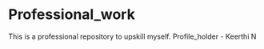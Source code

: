 # Professional_work
This is a professional repository to upskill myself. 
Profile_holder - Keerthi N
